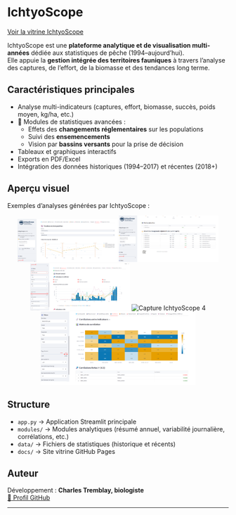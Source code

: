 #  IchtyoScope

[ Voir la vitrine IchtyoScope](https://charles-t-sys.github.io/IchtyoScope/)

IchtyoScope est une **plateforme analytique et de visualisation multi-années** dédiée aux statistiques de pêche (1994–aujourd’hui).  
Elle appuie la **gestion intégrée des territoires fauniques** à travers l’analyse des captures, de l’effort, de la biomasse et des tendances long terme.

##  Caractéristiques principales

- Analyse multi-indicateurs (captures, effort, biomasse, succès, poids moyen, kg/ha, etc.)
- 🔎 Modules de statistiques avancées :
  - Effets des **changements réglementaires** sur les populations
  - Suivi des **ensemencements**
  - Vision par **bassins versants** pour la prise de décision
-  Tableaux et graphiques interactifs
-  Exports en PDF/Excel
-  Intégration des données historiques (1994–2017) et récentes (2018+)

## Aperçu visuel

Exemples d’analyses générées par IchtyoScope :

<p align="center">
  <img src="docs/sc1.png" alt="Capture IchtyoScope 1" width="45%">
  <img src="docs/sc2.png" alt="Capture IchtyoScope 2" width="45%"><br>
  <img src="docs/sc3.png" alt="Capture IchtyoScope 3" width="45%">
  <img src="docs/sc4.png" alt="Capture IchtyoScope 4" width="45%"><br>
  <img src="docs/sc5.png" alt="Capture IchtyoScope 5" width="70%">
</p>

## Structure

- `app.py` → Application Streamlit principale  
- `modules/` → Modules analytiques (résumé annuel, variabilité journalière, corrélations, etc.)  
- `data/` → Fichiers de statistiques (historique et récents)  
- `docs/` → Site vitrine GitHub Pages  

## Auteur

Développement : **Charles Tremblay, biologiste**  
[🔗 Profil GitHub](https://github.com/Charles-T-sys)  

---

